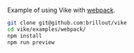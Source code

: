 Example of using Vike with [webpack](https://webpack.js.org).

```bash
git clone git@github.com:brillout/vike
cd vike/examples/webpack/
npm install
npm run preview
```
